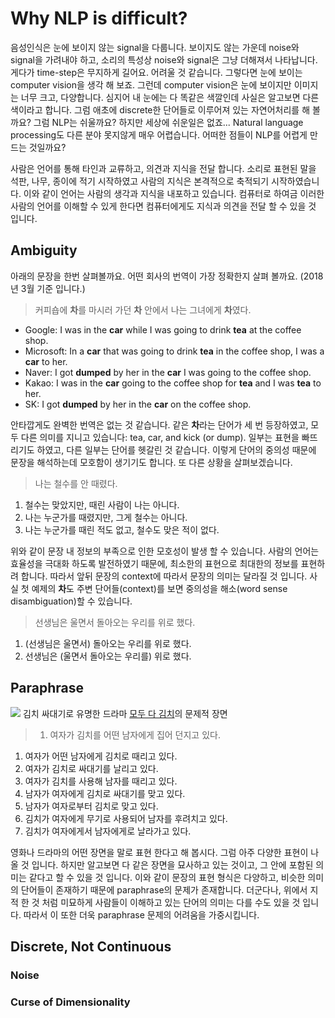 # Why NLP is difficult?

음성인식은 눈에 보이지 않는 signal을 다룹니다. 보이지도 않는 가운데 noise와 signal을 가려내야 하고, 소리의 특성상 noise와 signal은 그냥 더해져서 나타납니다. 게다가 time-step은 무지하게 길어요. 어려울 것 같습니다. 그렇다면 눈에 보이는 computer vision을 생각 해 보죠. 그런데 computer vision은 눈에 보이지만 이미지는 너무 크고, 다양합니다. 심지어 내 눈에는 다 똑같은 색깔인데 사실은 알고보면 다른 색이라고 합니다. 그럼 애초에 discrete한 단어들로 이루어져 있는 자연어처리를 해 볼까요? 그럼 NLP는 쉬울까요? 하지만 세상에 쉬운일은 없죠... Natural language processing도 다른 분야 못지않게 매우 어렵습니다. 어떠한 점들이 NLP를 어렵게 만드는 것일까요?

사람은 언어를 통해 타인과 교류하고, 의견과 지식을 전달 합니다. 소리로 표현된 말을 석판, 나무, 종이에 적기 시작하였고 사람의 지식은 본격적으로 축적되기 시작하였습니다. 이와 같이 언어는 사람의 생각과 지식을 내포하고 있습니다. 컴퓨터로 하여금 이러한 사람의 언어를 이해할 수 있게 한다면 컴퓨터에게도 지식과 의견을 전달 할 수 있을 것 입니다.

## Ambiguity

아래의 문장을 한번 살펴볼까요. 어떤 회사의 번역이 가장 정확한지 살펴 볼까요. (2018년 3월 기준 입니다.)

> 커피숍에 **차**를 마시러 가던 **차** 안에서 나는 그녀에게 **차**였다.
- Google: I was in the **car** while I was going to drink **tea** at the coffee shop.
- Microsoft: In a **car** that was going to drink **tea** in the coffee shop, I was a **car** to her.
- Naver: I got **dumped** by her in the **car** I was going to the coffee shop.
- Kakao: I was in the **car** going to the coffee shop for **tea** and I was **tea** to her.
- SK: I got **dumped** by her in the **car** on the coffee shop.

안타깝게도 완벽한 번역은 없는 것 같습니다. 같은 **차**라는 단어가 세 번 등장하였고, 모두 다른 의미를 지니고 있습니다: tea, car, and kick (or dump). 일부는 표현을 빠뜨리기도 하였고, 다른 일부는 단어를 헷갈린 것 같습니다. 이렇게 단어의 중의성 때문에 문장을 해석하는데 모호함이 생기기도 합니다. 또 다른 상황을 살펴보겠습니다.

> 나는 철수를 안 때렸다.
1. 철수는 맞았지만, 때린 사람이 나는 아니다.
2. 나는 누군가를 때렸지만, 그게 철수는 아니다.
3. 나는 누군가를 때린 적도 없고, 철수도 맞은 적이 없다.

위와 같이 문장 내 정보의 부족으로 인한 모호성이 발생 할 수 있습니다. 사람의 언어는 효율성을 극대화 하도록 발전하였기 때문에, 최소한의 표현으로 최대한의 정보를 표현하려 합니다. 따라서 앞뒤 문장의 context에 따라서 문장의 의미는 달라질 것 입니다. 사실 첫 예제의 **차**도 주변 단어들(context)를 보면 중의성을 해소(word sense disambiguation)할 수 있습니다.

> 선생님은 울면서 돌아오는 우리를 위로 했다.
1. (선생님은 울면서) 돌아오는 우리를 위로 했다.
2. 선생님은 (울면서 돌아오는 우리를) 위로 했다.

## Paraphrase

![](http://cdnweb01.wikitree.co.kr/webdata/editor/201608/16/img_20160816082838_215c7a7a.png)
김치 싸대기로 유명한 드라마 [모두 다 김치](https://namu.wiki/w/%EB%AA%A8%EB%91%90%20%EB%8B%A4%20%EA%B9%80%EC%B9%98)의 문제적 장면

> 1. 여자가 김치를 어떤 남자에게 집어 던지고 있다.
1. 여자가 어떤 남자에게 김치로 때리고 있다.
1. 여자가 김치로 싸대기를 날리고 있다.
1. 여자가 김치를 사용해 남자를 때리고 있다.
1. 남자가 여자에게 김치로 싸대기를 맞고 있다.
1. 남자가 여자로부터 김치로 맞고 있다.
1. 김치가 여자에게 무기로 사용되어 남자를 후려치고 있다.
1. 김치가 여자에게서 남자에게로 날라가고 있다.

영화나 드라마의 어떤 장면을 말로 표현 한다고 해 봅시다. 그럼 아주 다양한 표현이 나올 것 입니다. 하지만 알고보면 다 같은 장면을 묘사하고 있는 것이고, 그 안에 포함된 의미는 같다고 할 수 있을 것 입니다. 이와 같이 문장의 표현 형식은 다양하고, 비슷한 의미의 단어들이 존재하기 때문에 paraphrase의 문제가 존재합니다. 더군다나, 위에서 지적 한 것 처럼 미묘하게 사람들이 이해하고 있는 단어의 의미는 다를 수도 있을 것 입니다. 따라서 이 또한 더욱 paraphrase 문제의 어려움을 가중시킵니다.

## Discrete, Not Continuous

### Noise

### Curse of Dimensionality